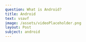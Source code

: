```yaml
---
question: What is Android?
title: Android
text: vsavf
image: /assets/videoPlaceholder.png
layout: Post
subject: android
---
```

